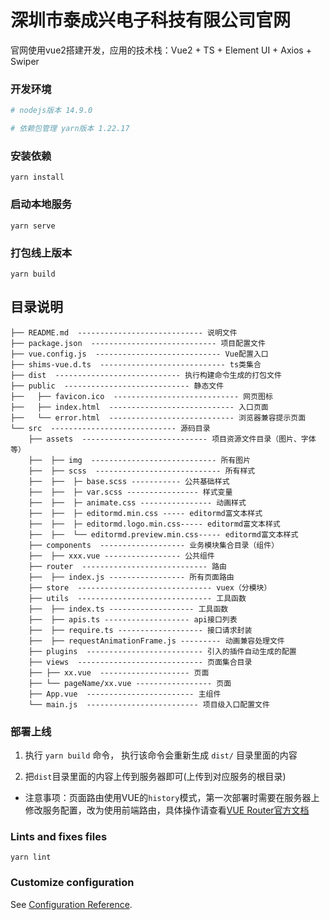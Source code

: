 # 深圳市泰成兴电子科技有限公司官网

官网使用vue2搭建开发，应用的技术栈：Vue2 + TS + Element UI + Axios + Swiper


### 开发环境

```sh
# nodejs版本 14.9.0

# 依赖包管理 yarn版本 1.22.17

```

### 安装依赖
```
yarn install
```

### 启动本地服务
```
yarn serve
```

### 打包线上版本
```
yarn build
```

## 目录说明
```
├── README.md  ---------------------------- 说明文件
├── package.json  ---------------------------- 项目配置文件
├── vue.config.js  ---------------------------- Vue配置入口
├── shims-vue.d.ts  ---------------------------- ts类集合
├── dist  ---------------------------- 执行构建命令生成的打包文件
├── public  ---------------------------- 静态文件
├──   ├── favicon.ico  ---------------------------- 网页图标
├──   ├── index.html  ---------------------------- 入口页面
├──   └── error.html  ---------------------------- 浏览器兼容提示页面
└── src  ---------------------------- 源码目录
    ├── assets  ---------------------------- 项目资源文件目录（图片、字体等）
    ├──  ├── img  ---------------------------- 所有图片
    ├──  ├── scss  ---------------------------- 所有样式
    ├──  ├──  ├─ base.scss ----------- 公共基础样式
    ├──  ├──  ├─ var.scss ---------------- 样式变量
    ├──  ├──  ├─ animate.css ---------------- 动画样式
    ├──  ├──  ├─ editormd.min.css ----- editormd富文本样式
    ├──  ├──  ├─ editormd.logo.min.css----- editormd富文本样式
    ├──  ├──  └── editormd.preview.min.css----- editormd富文本样式
    ├── components  ------------------- 业务模块集合目录（组件）
    ├──  ├── xxx.vue ----------------- 公共组件
    ├── router  ---------------------------- 路由
    ├──  ├── index.js ----------------- 所有页面路由
    ├── store  ------------------------------ vuex（分模块）
    ├── utils  ------------------------------ 工具函数
    ├──  ├── index.ts ------------------- 工具函数
    ├──  ├── apis.ts ------------------- api接口列表
    ├──  ├── require.ts ------------------- 接口请求封装
    ├──  ├── requestAnimationFrame.js --------- 动画兼容处理文件
    ├── plugins  -------------------------- 引入的插件自动生成的配置
    ├── views  ---------------------------- 页面集合目录
    ├── ├── xx.vue  -------------------- 页面
    ├── └── pageName/xx.vue ----------------- 页面
    ├── App.vue  ------------------------ 主组件
    └── main.js  ------------------------- 项目级入口配置文件
```

### 部署上线

1. 执行 `yarn build` 命令， 执行该命令会重新生成 `dist/` 目录里面的内容

2. 把`dist`目录里面的内容上传到服务器即可(上传到对应服务的根目录)

* 注意事项：页面路由使用VUE的`history`模式，第一次部署时需要在服务器上修改服务配置，改为使用前端路由，具体操作请查看[VUE Router官方文档](https://router.vuejs.org/zh/guide/essentials/history-mode.html)

### Lints and fixes files
```
yarn lint
```

### Customize configuration
See [Configuration Reference](https://cli.vuejs.org/config/).
